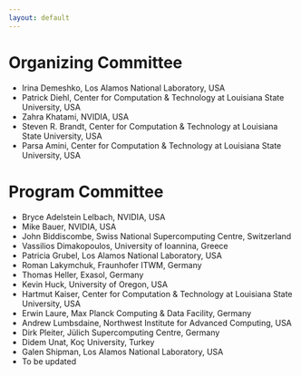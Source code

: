 ```yaml
---
layout: default
---
```


# Organizing Committee

* Irina Demeshko, Los Alamos National Laboratory, USA
* Patrick Diehl, Center for Computation & Technology at Louisiana State University, USA
* Zahra Khatami, NVIDIA, USA
* Steven R. Brandt, Center for Computation & Technology at Louisiana State University, USA
* Parsa Amini, Center for Computation & Technology at Louisiana State University, USA

# Program Committee 

* Bryce Adelstein Lelbach, NVIDIA, USA
* Mike Bauer, NVIDIA, USA
* John Biddiscombe, Swiss National Supercomputing Centre, Switzerland
* Vassilios Dimakopoulos, University of Ioannina, Greece
* Patricia Grubel, Los Alamos National Laboratory, USA 
* Roman Lakymchuk, Fraunhofer ITWM, Germany
* Thomas Heller, Exasol, Germany
* Kevin Huck, University of Oregon, USA
* Hartmut Kaiser, Center for Computation & Technology at Louisiana State University, USA
* Erwin Laure, Max Planck Computing & Data Facility, Germany
* Andrew Lumbsdaine, Northwest Institute for Advanced Computing, USA
* Dirk Pleiter, Jülich Supercomputing Centre, Germany
* Didem Unat, Koç University, Turkey
* Galen Shipman, Los Alamos National Laboratory, USA
* To be updated

